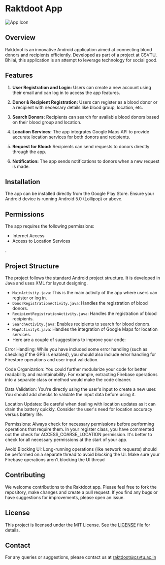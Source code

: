 # Raktdoot App

![App Icon](https://link-to-your-app-icon-if-any)

## Overview
Raktdoot is an innovative Android application aimed at connecting blood donors and recipients efficiently. Developed as part of a project at CSVTU, Bhilai, this application is an attempt to leverage technology for social good.

## Features
1. **User Registration and Login:** Users can create a new account using their email and can log in to access the app features.

2. **Donor & Recipient Registration:** Users can register as a blood donor or a recipient with necessary details like blood group, location, etc.

3. **Search Donors:** Recipients can search for available blood donors based on their blood group and location.

4. **Location Services:** The app integrates Google Maps API to provide accurate location services for both donors and recipients.

5. **Request for Blood:** Recipients can send requests to donors directly through the app.

6. **Notification:** The app sends notifications to donors when a new request is made.

## Installation
The app can be installed directly from the Google Play Store. Ensure your Android device is running Android 5.0 (Lollipop) or above.

## Permissions
The app requires the following permissions:
- Internet Access
- Access to Location Services

.

## Project Structure
The project follows the standard Android project structure. It is developed in Java and uses XML for layout designing.

- `MainActivity.java`: This is the main activity of the app where users can register or log in.
- `DonorRegistrationActivity.java`: Handles the registration of blood donors.
- `RecipientRegistrationActivity.java`: Handles the registration of blood recipients.
- `SearchActivity.java`: Enables recipients to search for blood donors.
- `MapActivityX.java`: Handles the integration of Google Maps for location services.
- Here are a couple of suggestions to improve your code:

Error Handling: While you have included some error handling (such as checking if the GPS is enabled), you should also include error handling for Firestore operations and user input validation.

Code Organization: You could further modularize your code for better readability and maintainability. For example, extracting Firebase operations into a separate class or method would make the code cleaner.

Data Validation: You're directly using the user's input to create a new user. You should add checks to validate the input data before using it.

Location Updates: Be careful when dealing with location updates as it can drain the battery quickly. Consider the user's need for location accuracy versus battery life.

Permissions: Always check for necessary permissions before performing operations that require them. In your register class, you have commented out the check for ACCESS_COARSE_LOCATION permission. It's better to check for all necessary permissions at the start of your app.

Avoid Blocking UI: Long-running operations (like network requests) should be performed on a separate thread to avoid blocking the UI. Make sure your Firebase operations aren't blocking the UI thread

## Contributing
We welcome contributions to the Raktdoot app. Please feel free to fork the repository, make changes and create a pull request. If you find any bugs or have suggestions for improvements, please open an issue.

## License
This project is licensed under the MIT License. See the [LICENSE](LICENSE) file for details. 

## Contact
For any queries or suggestions, please contact us at [raktdoot@csvtu.ac.in](mailto:raktdoot@csvtu.ac.in)
